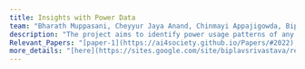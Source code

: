 ```yaml
---
title: Insights with Power Data
team: "Bharath Muppasani, Cheyyur Jaya Anand, Chinmayi Appajigowda, Biplav Srivastava, Lokesh Johri"
description: "The project aims to identify power usage patterns of any system, like buildings or factories, of interest using the harmonics data obtained from MiDAS IoT sensor. We also make power usage dataset (electricity consumption data and harmonics data) available from 8 institutions in manufacturing, education and medical institutions from the US and India "  
Relevant_Papers: "[paper-1](https://ai4society.github.io/Papers/#2022), [paper-2](https://ai4society.github.io/Papers/#publication-2)"
more_details: "[here](https://sites.google.com/site/biplavsrivastava/research-1/fast-slow-planning)"
---
```



